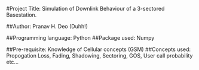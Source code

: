 #Project Title: Simulation of Downlink Behaviour of a 3-sectored Basestation.

##Author: Pranav H. Deo (Duhh!)

##Programming language: Python
##Package used: Numpy

##Pre-requisite: Knowledge of Cellular concepts (GSM)
##Concepts used: Propogation Loss, Fading, Shadowing, Sectoring, GOS, User call probability etc...

